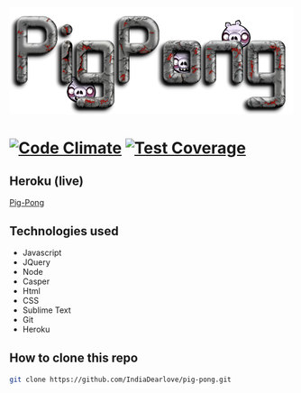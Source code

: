 ![Alt text](public/image/logo.png "Optional title")
 
 [![Code Climate](https://codeclimate.com/github/ciawalsh/Pig-Pong/badges/gpa.svg)](https://codeclimate.com/github/ciawalsh/Pig-Pong) [![Test Coverage](https://codeclimate.com/github/matteomanzo/PigPong/badges/coverage.svg)](https://codeclimate.com/github/matteomanzo/PigPong)
=============================================================


Heroku (live)
 ------
 [Pig-Pong]: https://zombie-pig-pong.herokuapp.com/
 
 [Pig-Pong]
 
 Technologies used
 ----------
  * Javascript
  * JQuery
  * Node
  * Casper
  * Html
  * CSS
  * Sublime Text
  * Git
  * Heroku

How to clone this repo
 ----
  ```sh
git clone https://github.com/IndiaDearlove/pig-pong.git
 ```
